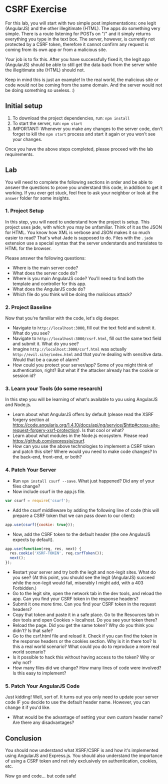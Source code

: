 # CSRF Exercise

For this lab, you will start with two simple post implementations: one legit (AngularJS) and the other illegitimate (HTML). The apps do something very simple. There is a route listening for POSTs on "/" and it simply returns everything you type in the text box. The server, however, is currently not protected by a CSRF token, therefore it cannot confirm any request is coming from its own app or from a malicious site.

Your job is to fix this. After you have successfully fixed it, the legit app (AngularJS) should be able to still get the data back from the server while the illegitimate site (HTML) should not.

Keep in mind this is just an example! In the real world, the malicious site or code would not be coming from the same domain. And the server would not be doing something so useless. :)

## Initial setup

1. To download the project dependencies, run: `npm install`
2. To start the server, run: `npm start`
3. IMPORTANT: Whenever you make any changes to the server code, don't forget to kill the `npm start` process and start it again or you won't see your changes.

Once you have the above steps completed, please proceed with the lab requirements.

## Lab

You will need to complete the following sections in order and be able to answer the questions to prove you understand this code, in addition to get it working. If you ever get stuck, feel free to ask your neighbor or look at the `answer` folder for some insights.

### 1. Project Setup

In this step, you will need to understand how the project is setup. This project uses jade, with which you may be unfamiliar. Think of it as the JSON for HTML. You know how XML is verbose and JSON makes it so much easier to read? That's what Jade is supposed to do. Files with the `.jade` extension use a special syntax that the server understands and translates to HTML for the browser.

Please answer the following questions:

* Where is the main server code?
* What does the server code do?
* Where is you main AngularJS code? You'll need to find both the template and controller for this app.
* What does the AngularJS code do?
* Which file do you think will be doing the malicious attack?

### 2. Project Baseline

Now that you're familiar with the code, let's dig deeper.

* Navigate to `http://localhost:3000`, fill out the text field and submit it. What do you see?
* Navigate to `http://localhost:3000/csrf.html`, fill out the same text field and submit it. What do you see?
* Imagine `http://localhost:3000/csrf.html` was actually `http://evil.site/index.html` and that you're dealing with sensitive data. Would that be a cause of alarm?
* How could you protect your server/app? Some of you might think of authentication, right? But what if the attacker already has the cookie or session id?

### 3. Learn your Tools (do some research)

In this step you will be learning of what's available to you using AngularJS and Node.js.

* Learn about what AngularJS offers by default (please read the XSRF forgery section at https://code.angularjs.org/1.4.10/docs/api/ng/service/$http#cross-site-request-forgery-xsrf-protection). Is that cool or what?
* Learn about what modules in the Node.js ecosystem. Please read https://github.com/expressjs/csurf.
* How can you use the above technologies to implement a CSRF token and patch this site? Where would you need to make code changes? In the back-end, front-end, or both?

### 4. Patch Your Server

* Run `npm install csurf --save`. What just happened? Did any of your files change?
* Now include csurf in the app.js file.

```javascript
var csurf = require('csurf');
```

* Add the csurf middleware by adding the following line of code (this will prepare a CSRF token that we can pass down to our client):

```javascript
app.use(csurf({cookie: true}));
```

* Now, add the CSRF token to the default header (the one AngularJS expects by default).

```javascript
app.use(function(req, res, next) {
  res.cookie('XSRF-TOKEN', req.csrfToken());
  next();
});
```

* Restart your server and try both the legit and non-legit sites. What do you see? (At this point, you should see the legit (AngularJS) succeed while the non-legit would fail, miserably I might add, with a 403 Forbidden.)
* Go to the legit site, open the network tab in the dev tools, and reload the app. Can you find your CSRF token in the response headers?
* Submit it one more time. Can you find your CSRF token in the request headers?
* Copy that token and paste it in a safe place. Go to the Resources tab in dev tools and open Cookies > localhost. Do you see your token there?
* Reload the page. Did you get the same token? Why do you think you didn't? Is that safe?
* Go to the csrf.html file and reload it. Check if you can find the token in the response headers or the cookies section. Why is it in there too? Is this a real world scenario? What could you do to reproduce a more real world scenario?
* Is it possible to hack this without having access to the token? Why or why not?
* How many files did we change? How many lines of code were involved? Is this easy to implement?

### 5. Patch Your AngularJS Code

Just kidding! Well, sort of. It turns out you only need to update your server code IF you decide to use the default header name. However, you can change it if you'd like.

 * What would be the advantage of setting your own custom header name? Are there any disadvantages?

## Conclusion

You should now understand what XSRF/CSRF is and how it's implemented using AngularJS and Express.js. You should also understand the importance of using a CSRF token and not rely exclusively on authentication, cookies, etc.

Now go and code... but code safe!
